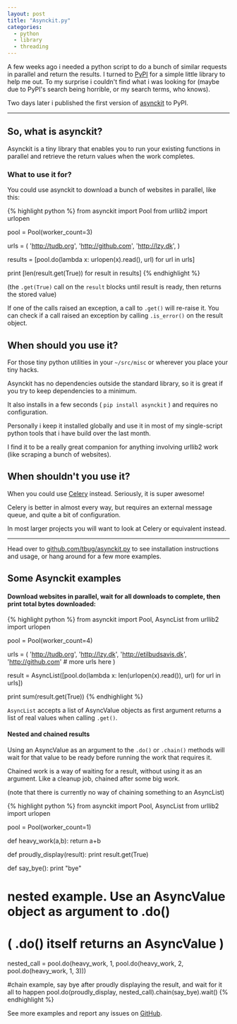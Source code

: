 ```yaml
---
layout: post
title: "Asynckit.py"
categories:
  - python
  - library
  - threading
---
```


A few weeks ago i needed a python script to do a bunch of similar requests in parallel
and return the results. I turned to [PyPI](https://pypi.python.org/pypi) for a simple
little library to help me out. To my surprise i couldn't find what i was looking for
(maybe due to PyPI's search being horrible, or my search terms, who knows).

Two days later i published the first version of [asynckit][pypi] to PyPI.

- - - - 

So, what is asynckit?
----------------------

Asynckit is a tiny library that enables you to run your existing functions in parallel
and retrieve the return values when the work completes.


### What to use it for?

You could use asynckit to download a bunch of websites in parallel, like this:

{% highlight python %}
from asynckit import Pool
from urllib2 import urlopen

pool = Pool(worker_count=3)

urls = (
    'http://tudb.org',
    'http://github.com',
    'http://lzy.dk',
)

results = [pool.do(lambda x: urlopen(x).read(), url) for url in urls]

print [len(result.get(True)) for result in results]
{% endhighlight %}

(the `.get(True)` call on the `result` blocks until result is ready, then returns the stored value)

If one of the calls raised an exception, a call to `.get()` will re-raise it.
You can check if a call raised an exception by calling `.is_error()` on the result object.

When should you use it?
-----------------------

For those tiny python utilities in your `~/src/misc` or wherever you place your tiny hacks.

Asynckit has no dependencies outside the standard library, so it is great if you try
to keep dependencies to a minimum.

It also installs in a few seconds ( `pip install asynckit` ) and requires no configuration.

Personally i keep it installed globally and use it in most of my single-script python tools that i
have build over the last month.

I find it to be a really great companion for anything involving urllib2 work (like scraping a bunch of websites).


When shouldn't you use it?
--------------------------

When you could use [Celery][celery] instead. Seriously, it is super awesome!

Celery is better in almost every way, but requires an external message queue, and quite a bit of configuration.

In most larger projects you will want to look at Celery or equivalent instead.


- - - - - -

Head over to [github.com/tbug/asynckit.py][github] to see installation instructions and usage, or hang around for a few more examples.


Some Asynckit examples
----------------------



#### Download websites in parallel, wait for all downloads to complete, then print total bytes downloaded:

{% highlight python %}
from asynckit import Pool, AsyncList
from urllib2 import urlopen

pool = Pool(worker_count=4)

urls = (
    'http://tudb.org',
    'http://lzy.dk',
    'http://etilbudsavis.dk',
    'http://github.com'
    # more urls here
)

result = AsyncList([pool.do(lambda x: len(urlopen(x).read()), url) for url in urls])

print sum(result.get(True))
{% endhighlight %}

`AsyncList` accepts a list of AsyncValue objects as first argument returns
a list of real values when calling `.get()`.


#### Nested and chained results

Using an AsyncValue as an argument to the `.do()` or `.chain()` methods
will wait for that value to be ready before running the work that requires it.

Chained work is a way of waiting for a result, without using it as an argument.
Like a cleanup job, chained after some big work.

(note that there is currently no way of chaining something to an AsyncList)

{% highlight python %}
from asynckit import Pool, AsyncList
from urllib2 import urlopen

pool = Pool(worker_count=1)

def heavy_work(a,b):
    return a+b

def proudly_display(result):
    print result.get(True)

def say_bye():
    print "bye"

# nested example. Use an AsyncValue object as argument to .do()
# ( .do() itself returns an AsyncValue )
nested_call = pool.do(heavy_work, 1, 
                pool.do(heavy_work, 2, 
                    pool.do(heavy_work, 1, 3)))

#chain example, say bye after proudly displaying the result, and wait for it all to happen
pool.do(proudly_display, nested_call).chain(say_bye).wait()
{% endhighlight %}

See more examples and report any issues on [GitHub][github].



[celery]:       http://www.celeryproject.org/
[github]:       https://github.com/tbug/asynckit.py
[pypi]:         https://pypi.python.org/pypi?name=asynckit&:action=display
[coveralls]:    https://coveralls.io/r/tbug/asynckit.py?branch=master
[travis]:       https://travis-ci.org/tbug/asynckit.py